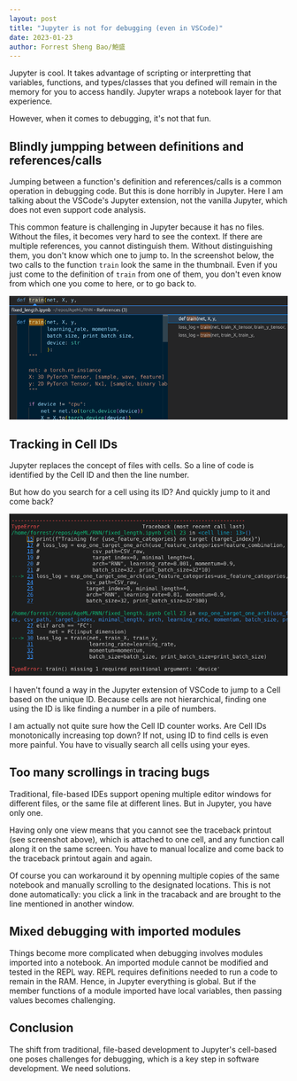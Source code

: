 ```yaml
---
layout: post
title: "Jupyter is not for debugging (even in VSCode)"
date: 2023-01-23
author: Forrest Sheng Bao/鮑盛
---
```


Jupyter is cool. It takes advantage of scripting or interpretting that variables, functions, and types/classes that you defined will remain in the memory for you to access handily. Jupyter wraps a notebook layer for that experience. 

However, when it comes to debugging, it's not that fun.  

## Blindly jumpping between definitions and references/calls

Jumping between a function's definition and references/calls is a common operation in debugging code. But this is done horribly in Jupyter. Here I am talking about the VSCode's Jupyter extension, not the vanilla Jupyter, which does not even support code analysis. 

This common feature is challenging in Jupyter because it has no files. 
Without the files, it becomes very hard to see the context. 
If there are multiple references, you cannot distinguish them. 
Without distinguishing them, you don't know which one to jump to. 
In the screenshot below, the two calls to the function `train` look the same in the thumbnail. 
Even if you just come to the definition of `train` from one of them, you don't even know from which one you come to here, or to go back to. 

![](/blog_assets/2023-01-23_references.png)

## Tracking in Cell IDs 

Jupyter replaces the concept of files with cells. 
So a line of code is identified by the Cell ID and then the line number. 

But how do you search for a cell using its ID? And quickly jump to it and come back? 

![](/blog_assets/2023-01-23_call_stack.png)


I haven't found a way in the Jupyter extension of VSCode to jump to a Cell based on the unique ID. Because cells are not hierarchical, finding one using the ID is like finding a number in a pile of numbers.

I am actually not quite sure how the Cell ID counter works. Are Cell IDs monotonically increasing top down? If not, using ID to find cells is even more painful. You have to visually search all cells using your eyes. 

## Too many scrollings in tracing bugs

Traditional, file-based IDEs support opening multiple editor windows for different files, or the same file at different lines. 
But in Jupyter, you have only one. 

Having only one view means that you cannot see the traceback printout (see screenshot above), which is attached to one cell, and any function call along it on the same screen. You have to manual localize and come back to the traceback printout again and again. 

Of course you can workaround it by openning multiple copies of the same notebook and manually scrolling to the designated locations. This is not done automatically: you click a link in the tracaback and are brought to the line mentioned in another window. 

## Mixed debugging with imported modules 

Things become more complicated when debugging involves modules imported into a notebook. 
An imported module cannot be modified and tested in the REPL way. 
REPL requires definitions needed to run a code to remain in the RAM. 
Hence, in Jupyter everything is global. 
But if the member functions of a module imported have local variables, then passing values becomes challenging. 


## Conclusion

The shift from traditional, file-based development to Jupyter's cell-based one poses challenges for debugging, which is a key step in software development. 
We need solutions. 

